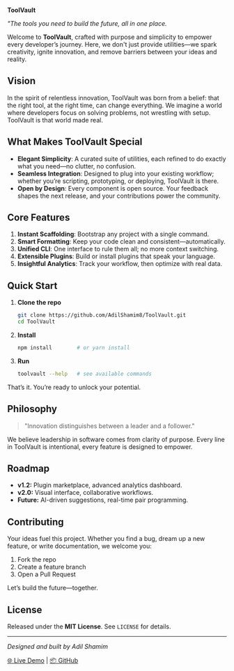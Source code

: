 **ToolVault**

*"The tools you need to build the future, all in one place.*

Welcome to **ToolVault**, crafted with purpose and simplicity to empower every developer’s journey. Here, we don't just provide utilities—we spark creativity, ignite innovation, and remove barriers between your ideas and reality.

## Vision

In the spirit of relentless innovation, ToolVault was born from a belief: that the right tool, at the right time, can change everything. We imagine a world where developers focus on solving problems, not wrestling with setup. ToolVault is that world made real.

## What Makes ToolVault Special

* **Elegant Simplicity**: A curated suite of utilities, each refined to do exactly what you need—no clutter, no confusion.
* **Seamless Integration**: Designed to plug into your existing workflow; whether you’re scripting, prototyping, or deploying, ToolVault is there.
* **Open by Design**: Every component is open source. Your feedback shapes the next release, and your contributions power the community.

## Core Features

1. **Instant Scaffolding**: Bootstrap any project with a single command.
2. **Smart Formatting**: Keep your code clean and consistent—automatically.
3. **Unified CLI**: One interface to rule them all; no more context switching.
4. **Extensible Plugins**: Build or install plugins that speak your language.
5. **Insightful Analytics**: Track your workflow, then optimize with real data.

## Quick Start

1. **Clone the repo**

   ```bash
   git clone https://github.com/AdilShamim8/ToolVault.git
   cd ToolVault
   ```
2. **Install**

   ```bash
   npm install        # or yarn install
   ```
3. **Run**

   ```bash
   toolvault --help   # see available commands
   ```

That’s it. You’re ready to unlock your potential.

## Philosophy

> "Innovation distinguishes between a leader and a follower." 

We believe leadership in software comes from clarity of purpose. Every line in ToolVault is intentional, every feature is designed to empower.

## Roadmap

* **v1.2:** Plugin marketplace, advanced analytics dashboard.
* **v2.0:** Visual interface, collaborative workflows.
* **Future:** AI-driven suggestions, real-time pair programming.

## Contributing

Your ideas fuel this project. Whether you find a bug, dream up a new feature, or write documentation, we welcome you:

1. Fork the repo
2. Create a feature branch
3. Open a Pull Request

Let’s build the future—together.

## License

Released under the **MIT License**. See `LICENSE` for details.

---

*Designed and built by Adil Shamim*

[🌐 Live Demo](http://adilshamim.me/ToolVault/) | [📦 GitHub](https://github.com/AdilShamim8/ToolVault)

